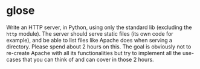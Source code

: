 # glose

Write an HTTP server, in Python, using only the standard lib (excluding the `http` module). The server should serve static files (its own code for example), and be able to list files like Apache does when serving a directory.
Please spend about 2 hours on this. The goal is obviously not to re-create Apache with all its functionalities but try to implement all the use-cases that you can think of and can cover in those 2 hours.
